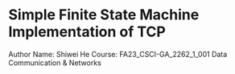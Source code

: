 # Simple Finite State Machine Implementation of TCP
Author Name: Shiwei He
Course: FA23_CSCI-GA_2262_1_001 Data Communication & Networks

